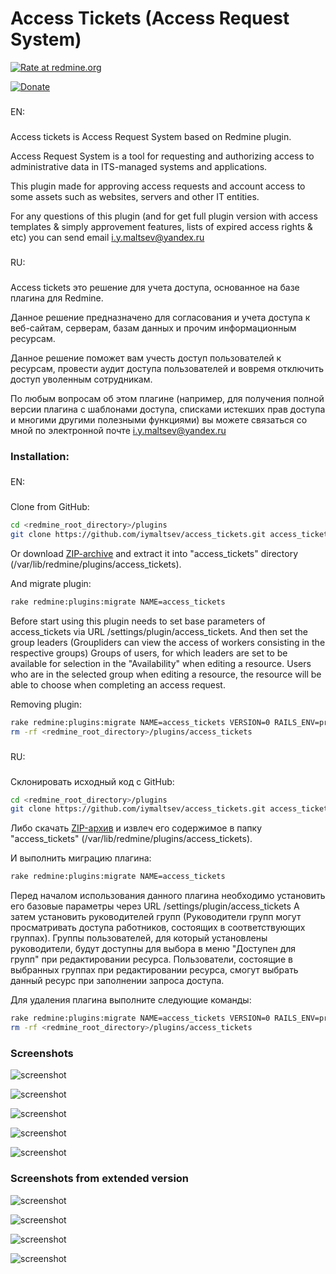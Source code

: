 # Access Tickets (Access Request System)
[![Rate at redmine.org](http://img.shields.io/badge/rate%20at-redmine.org-blue.svg?style=flat)](http://www.redmine.org/plugins/access_tickets)

[![Donate](https://www.paypalobjects.com/webstatic/en_US/i/btn/png/btn_donate_92x26.png)](https://www.paypal.me/accesstickets)


###
EN:
###
Access tickets is Access Request System based on Redmine plugin.

Access Request System is a tool for requesting and authorizing access to administrative data in ITS-managed systems and applications.

This plugin made for approving access requests and account access to some assets such as websites, servers and other IT entities.

For any questions of this plugin (and for get full plugin version with access templates & simply approvement features, lists of expired access rights & etc) you can send email i.y.maltsev@yandex.ru
###
RU:
###
Access tickets это решение для учета доступа, основанное на базе плагина для Redmine.

Данное решение предназначено для согласования и учета доступа к веб-сайтам, серверам, базам данных и прочим информационным ресурсам.

Данное решение поможет вам учесть доступ пользователей к ресурсам, провести аудит доступа пользователей и вовремя отключить доступ уволенным сотрудникам.

По любым вопросам об этом плагине (например, для получения полной версии плагина с шаблонами доступа, списками истекших прав доступа и многими другими полезными функциями) вы можете связаться со мной по электронной почте i.y.maltsev@yandex.ru

### Installation:
###
EN:
###
Clone from GitHub:
```sh
cd <redmine_root_directory>/plugins
git clone https://github.com/iymaltsev/access_tickets.git access_tickets
```
Or download [ZIP-archive](https://github.com/iymaltsev/access_tickets/archive/master.zip) and extract it into "access_tickets" directory (/var/lib/redmine/plugins/access_tickets).

And migrate plugin:
```sh
rake redmine:plugins:migrate NAME=access_tickets
```
Before start using this plugin needs to set base parameters of access_tickets via URL /settings/plugin/access_tickets.
And then set the group leaders (Groupliders can view the access of workers consisting in the respective groups)
Groups of users, for which leaders are set to be available for selection in the "Availability" when editing a resource.
Users who are in the selected group when editing a resource, the resource will be able to choose when completing an access request.

Removing plugin:
```sh
rake redmine:plugins:migrate NAME=access_tickets VERSION=0 RAILS_ENV=production
rm -rf <redmine_root_directory>/plugins/access_tickets
```
###
RU:
###
Склонировать исходный код с GitHub:
```sh
cd <redmine_root_directory>/plugins
git clone https://github.com/iymaltsev/access_tickets.git access_tickets

```
Либо скачать [ZIP-архив](https://github.com/iymaltsev/access_tickets/archive/master.zip) и извлеч его содержимое в папку "access_tickets" (/var/lib/redmine/plugins/access_tickets).

И выполнить миграцию плагина:
```sh
rake redmine:plugins:migrate NAME=access_tickets
```
Перед началом использования данного плагина необходимо установить его базовые параметры через URL /settings/plugin/access_tickets
А затем установить руководителей групп (Руководители групп могут просматривать доступа работников, состоящих в соответствующих группах).
Группы пользователей, для который установлены руководители, будут доступны для выбора в меню "Доступен для групп" при редактировании ресурса.
Пользователи, состоящие в выбранных группах при редактировании ресурса, смогут выбрать данный ресурс при заполнении запроса доступа.

Для удаления плагина выполните следующие команды:
```sh
rake redmine:plugins:migrate NAME=access_tickets VERSION=0 RAILS_ENV=production
rm -rf <redmine_root_directory>/plugins/access_tickets
```
### Screenshots

![screenshot](http://www.redmine.org/attachments/download/17059/Concept_s.jpg)

![screenshot](http://www.redmine.org/attachments/download/17265/Workflow_grant.jpg)

![screenshot](http://www.redmine.org/attachments/download/16509/resources_list.png)

![screenshot](http://www.redmine.org/attachments/download/16510/change_resource_details.png)

![screenshot](http://www.redmine.org/attachments/download/17222/access_list.png)

### Screenshots from extended version

![screenshot](http://www.redmine.org/attachments/download/17223/ex-access-templates.png)

![screenshot](http://www.redmine.org/attachments/download/17224/ex-access-by-template.png)

![screenshot](http://www.redmine.org/attachments/download/17225/ex-change-access-expire.png)

![screenshot](http://www.redmine.org/attachments/download/17226/ex-template-agreement.png)

